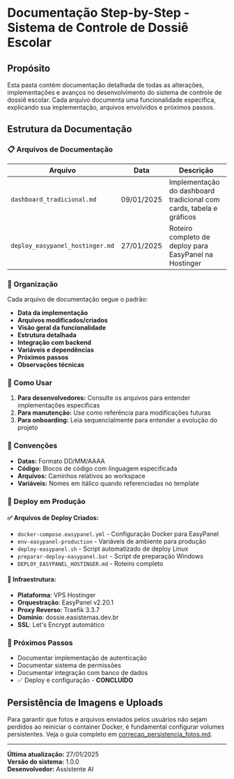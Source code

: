 # Documentação Step-by-Step - Sistema de Controle de Dossiê Escolar

## Propósito
Esta pasta contém documentação detalhada de todas as alterações, implementações e avanços no desenvolvimento do sistema de controle de dossiê escolar. Cada arquivo documenta uma funcionalidade específica, explicando sua implementação, arquivos envolvidos e próximos passos.

## Estrutura da Documentação

### 📋 Arquivos de Documentação

| Arquivo | Data | Descrição |
|---------|------|-----------|
| `dashboard_tradicional.md` | 09/01/2025 | Implementação do dashboard tradicional com cards, tabela e gráficos |
| `deploy_easypanel_hostinger.md` | 27/01/2025 | Roteiro completo de deploy para EasyPanel na Hostinger |

### 📁 Organização

Cada arquivo de documentação segue o padrão:
- **Data da implementação**
- **Arquivos modificados/criados**
- **Visão geral da funcionalidade**
- **Estrutura detalhada**
- **Integração com backend**
- **Variáveis e dependências**
- **Próximos passos**
- **Observações técnicas**

### 🔧 Como Usar

1. **Para desenvolvedores:** Consulte os arquivos para entender implementações específicas
2. **Para manutenção:** Use como referência para modificações futuras
3. **Para onboarding:** Leia sequencialmente para entender a evolução do projeto

### 📝 Convenções

- **Datas:** Formato DD/MM/AAAA
- **Código:** Blocos de código com linguagem especificada
- **Arquivos:** Caminhos relativos ao workspace
- **Variáveis:** Nomes em itálico quando referenciadas no template

### 🚀 Deploy em Produção

#### ✅ Arquivos de Deploy Criados:
- `docker-compose.easypanel.yml` - Configuração Docker para EasyPanel
- `env-easypanel-production` - Variáveis de ambiente para produção  
- `deploy-easypanel.sh` - Script automatizado de deploy Linux
- `preparar-deploy-easypanel.bat` - Script de preparação Windows
- `DEPLOY_EASYPANEL_HOSTINGER.md` - Roteiro completo

#### 📡 Infraestrutura:
- **Plataforma**: VPS Hostinger
- **Orquestração**: EasyPanel v2.20.1
- **Proxy Reverso**: Traefik 3.3.7
- **Domínio**: dossie.easistemas.dev.br
- **SSL**: Let's Encrypt automático

### 🚀 Próximos Passos

- Documentar implementação de autenticação
- Documentar sistema de permissões
- Documentar integração com banco de dados
- ✅ Deploy e configuração - **CONCLUÍDO**

## Persistência de Imagens e Uploads

Para garantir que fotos e arquivos enviados pelos usuários não sejam perdidos ao reiniciar o container Docker, é fundamental configurar volumes persistentes. Veja o guia completo em [correcao_persistencia_fotos.md](correcao_persistencia_fotos.md).

---

**Última atualização:** 27/01/2025  
**Versão do sistema:** 1.0.0  
**Desenvolvedor:** Assistente AI 